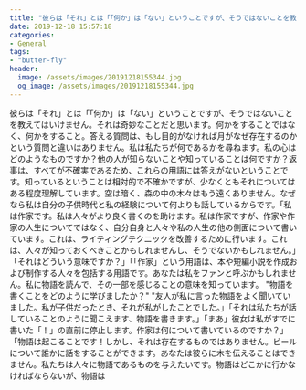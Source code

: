 ```yaml
---
title: "彼らは「それ」とは「「何か」は「ない」ということですが、そうではないことを教えてはいけません。"
date: 2019-12-18 15:57:18
categories:
- General
tags:
- "butter-fly"
header:
  image: /assets/images/20191218155344.jpg
  og_image: /assets/images/20191218155344.jpg
---
```


彼らは「それ」とは「「何か」は「ない」ということですが、そうではないことを教えてはいけません。それは奇妙なことだと思います。何かをすることではなく、何かをすること。答える質問は、もし目的がなければ月がなぜ存在するのかという質問と違いはありません。私は私たちが何であるかを尋ねます。私の心はどのようなものですか？他の人が知らないことや知っていることは何ですか？返事は、すべてが不確実であるため、これらの用語には答えがないということです。知っているということは相対的で不確かですが、少なくともそれについてはある程度理解しています。空は暗く、森の中の木々はもう遠くありません。なぜなら私は自分の子供時代と私の経験について何よりも話しているからです。「私は作家です。私は人々がより良く書くのを助けます。私は作家ですが、作家や作家の人生についてではなく、自分自身と人々や私の人生の他の側面について書いています。これは、ライティングテクニックを改善するために行います。これは、人々が知っておくべきことかもしれませんし、そうでないかもしれません。」「それはどういう意味ですか？」「「作家」という用語は、本や短編小説を作成および制作する人々を包括する用語です。あなたは私をファンと呼ぶかもしれません。私に物語を読んで、その一部を感じることの意味を知っています。 &quot;物語を書くことをどのように学びましたか？&quot; &quot;友人が私に言った物語をよく聞いていました。私が子供だったとき、それが私がしたことでした。」「それは私たちが話していることのように聞こえます、物語を書きます。」「まあ」彼女は私がすでに書いた「！」の直前に停止します。作家は何について書いているのですか？」「物語は起こることです！しかし、それは存在するものではありません。ビールについて誰かに話をすることができます。あなたは彼らに木を伝えることはできません。私たちは人々に物語であるものを与えたいです。物語はどこかに行かなければならないが、物語は
